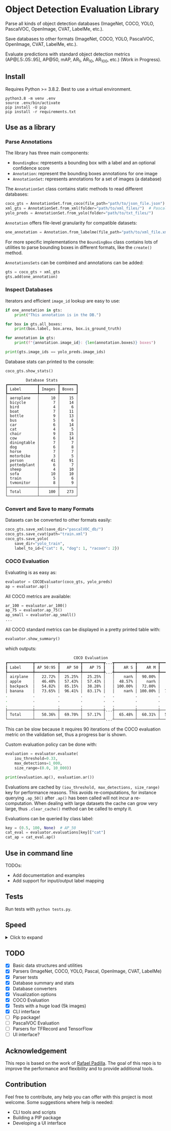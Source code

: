 # Object Detection Evaluation Library

Parse all kinds of object detection databases (ImageNet, COCO, YOLO, PascalVOC, OpenImage, CVAT, LabelMe, etc.).

Save databases to other formats (ImageNet, COCO, YOLO, PascalVOC, OpenImage, CVAT, LabelMe, etc.).

Evaluate predictions with standard object detection metrics (AP@[.5:.05:.95], AP@50, mAP, AR<sub>1</sub>, AR<sub>10</sub>, AR<sub>100</sub>, etc.) (Work in Progress).

## Install

Requires Python >= 3.8.2. Best to use a virtual environment.

```shell
python3.8 -m venv .env
source .env/bin/activate
pip install -U pip
pip install -r requirements.txt
```

## Use as a library

### Parse Annotations

The library has three main components:
- `BoundingBox`: represents a bounding box with a label and an optional confidence score
- `Annotation`: represent the bounding boxes annotations for one image
- `AnnotationSet`: represents annotations for a set of images (a database)

The `AnnotationSet` class contains static methods to read different databases:

```python
coco_gts = AnnotationSet.from_coco(file_path="path/to/json_file.json")
xml_gts = AnnotationSet.from_xml(folder="path/to/xml_files/")  # PascalVOC
yolo_preds = AnnotationSet.from_yolo(folder="path/to/txt_files/")
```

`Annotation` offers file-level granularity for compatible datasets:

```python
one_annotation = Annotation.from_labelme(file_path="path/to/xml_file.xml")
```

For more specific implementations the `BoundingBox` class contains lots of utilities to parse bounding boxes in different formats, like the `create()` method.

`AnnotationsSets` can be combined and annotations can be added:

```python
gts = coco_gts + xml_gts
gts.add(one_annotation)
```

### Inspect Databases

Iterators and efficient `image_id` lookup are easy to use:

```python
if one_annotation in gts:
    print("This annotation is in the DB.")

for box in gts.all_boxes:
    print(box.label, box.area, box.is_ground_truth)

for annotation in gts:
    print(f"{annotation.image_id}: {len(annotation.boxes)} boxes")

print(gts.image_ids == yolo_preds.image_ids)
```

Database stats can printed to the console:

```python
coco_gts.show_stats()
```

```
         Database Stats         
┏━━━━━━━━━━━━━┳━━━━━━━━┳━━━━━━━┓
┃ Label       ┃ Images ┃ Boxes ┃
┡━━━━━━━━━━━━━╇━━━━━━━━╇━━━━━━━┩
│ aeroplane   │     10 │    15 │
│ bicycle     │      7 │    14 │
│ bird        │      4 │     6 │
│ boat        │      7 │    11 │
│ bottle      │      9 │    13 │
│ bus         │      5 │     6 │
│ car         │      6 │    14 │
│ cat         │      4 │     5 │
│ chair       │      9 │    15 │
│ cow         │      6 │    14 │
│ diningtable │      7 │     7 │
│ dog         │      6 │     8 │
│ horse       │      7 │     7 │
│ motorbike   │      3 │     5 │
│ person      │     41 │    91 │
│ pottedplant │      6 │     7 │
│ sheep       │      4 │    10 │
│ sofa        │     10 │    10 │
│ train       │      5 │     6 │
│ tvmonitor   │      8 │     9 │
├─────────────┼────────┼───────┤
│ Total       │    100 │   273 │
└─────────────┴────────┴───────┘
```

### Convert and Save to many Formats

Datasets can be converted to other formats easily:

```python
coco_gts.save_xml(save_dir="pascalVOC_db/")
coco_gts.save_cvat(path="train.xml")
coco_gts.save_yolo(
    save_dir="yolo_train", 
    label_to_id={"cat": 0, "dog": 1, "racoon": 2})
```

### COCO Evaluation

Evaluating is as easy as:

```python
evaluator = COCOEvaluator(coco_gts, yolo_preds)
ap = evaluator.ap()
```

All COCO metrics are available:

```python
ar_100 = evaluator.ar_100()
ap_75 = evaluator.ap_75()
ap_small = evaluator.ap_small()
...
```

All COCO standard metrics can be displayed in a pretty printed table with:

```python
evaluator.show_summary()
````

which outputs:

```bash
                              COCO Evaluation                                                             
┏━━━━━━━━━━━┳━━━━━━━━━━┳━━━━━━━━━┳━━━━━━━━━┳...┳━━━━━━━━━┳━━━━━━━━━┳━━━━━━━━━┓
┃ Label     ┃ AP 50:95 ┃   AP 50 ┃   AP 75 ┃   ┃    AR S ┃    AR M ┃    AR L ┃
┡━━━━━━━━━━━╇━━━━━━━━━━╇━━━━━━━━━╇━━━━━━━━━╇...╇━━━━━━━━━╇━━━━━━━━━╇━━━━━━━━━┩
│ airplane  │   22.72% │  25.25% │  25.25% │   │    nan% │  90.00% │   0.00% │
│ apple     │   46.40% │  57.43% │  57.43% │   │  48.57% │    nan% │    nan% │
│ backpack  │   54.82% │  85.15% │  38.28% │   │ 100.00% │  72.00% │   0.00% │
│ banana    │   73.65% │  96.41% │  83.17% │   │    nan% │ 100.00% │  70.00% │
.           .          .         .         .   .         .         .         .
.           .          .         .         .   .         .         .         .
.           .          .         .         .   .         .         .         .
├───────────┼──────────┼─────────┼─────────┼...┼─────────┼─────────┼─────────┤
│ Total     │   50.36% │  69.70% │  57.17% │   │  65.48% │  60.31% │  55.37% │
└───────────┴──────────┴─────────┴─────────┴...┴─────────┴─────────┴─────────┘
```
This can be slow because it requires 90 iterations of the COCO evaluation metric on the validation set, thus a progress bar is shown.

Custom evaluation policy can be done with:

```python
evaluation = evaluator.evaluate(
    iou_threshold=0.33,
    max_detections=1_000,
    size_range=(0.0, 10_000))

print(evaluation.ap(), evaluation.ar())
```

Evaluations are cached by `(iou_threshold, max_detections, size_range)` key for performance reasons. This avoids re-computations, for instance querying `.ap_50()` after `.ap()` has been called will not incur a re-computation. When dealing with large datasets the cache can grow very large, thus `.clear_cache()` method can be called to empty it.

Evaluations can be queried by class label:

```python
key = (0.5, 100, None)  # AP_50
cat_eval = evaluator.evaluations[key]["cat"]
cat_ap = cat_eval.ap()
```

## Use in command line

TODOs:

- Add documentation and examples
- Add support for input/output label mapping

## Tests

Run tests with `python tests.py`.

## Speed

<details>
<summary>Click to expand</summary>

Speed test is done using `timeit` with 1 iteration on an early 2015 MacBook Air (8 GB RAM Dual-Core 1.6 GHz). The database is COCO 2017 Validation which comprises 5k images and 36 781 bounding boxes. 

Task|COCO|CVAT|OpenImage|LabelMe|PascalVOC|YOLO|TXT
----|----|----|---------|-------|---------|----|---
Parsing|0.34s|0.84s|24.32s|9.64s|4.12s|20.55s|20.55s
Saving |0.33s|0.71s|0.44s |4.53s|4.30s|2.50s |2.31s

OpenImage, YOLO and TXT are slower because they store bounding box coordinates in relative coordinates and do not provide the image size, so reading it from the image file is required.

The fastest format is COCO and LabelMe (for individual annotation files).

`AnnotationSet.show_stats()`: 0.12 s

</details>

## TODO

- [x] Basic data structures and utilities
- [x] Parsers (ImageNet, COCO, YOLO, Pascal, OpenImage, CVAT, LabelMe)
- [x] Parser tests
- [x] Database summary and stats
- [x] Database converters
- [x] Visualization options
- [x] COCO Evaluation
- [x] Tests with a huge load (5k images)
- [x] CLI interface
- [ ] Pip package!
- [ ] PascalVOC Evaluation
- [ ] Parsers for TFRecord and TensorFlow
- [ ] UI interface?

## Acknowledgement

This repo is based on the work of [Rafael Padilla](https://github.com/rafaelpadilla/review_object_detection_metrics). The goal of this repo is to improve the performance and flexibility and to provide additional tools.

## Contribution

Feel free to contribute, any help you can offer with this project is most welcome. Some suggestions where help is needed:
* CLI tools and scripts
* Building a PIP package
* Developing a UI interface
